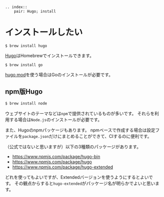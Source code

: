 ```{eval-rst}
.. index::
    pair: Hugo; install
```

# インストールしたい

```console
$ brew install hugo
```

[Hugo](https://gohugo.io/)はHomebrewでインストールできます。

```console
$ brew install go
```

[hugo mod](https://gohugo.io/commands/hugo_mod/)を使う場合はGoのインストールが必要です。

## npm版Hugo

```bash
$ brew install node
```

ウェブサイトのテーマなどは``npm``で提供されているものが多いです。
それらを利用する場合は``Node.js``のインストールが必要です。

また、Hugoのnpmパッケージもあります。
npmベースで作成する場合は設定ファイルを``package.json``だけにまとめることができて、CIするのに便利です。

（公式ではないと思いますが）以下の3種類のパッケージがあります。

- https://www.npmjs.com/package/hugo-bin
- https://www.npmjs.com/package/hugo
- https://www.npmjs.com/package/hugo-extended

どれを使ってもよいですが、Extendedバージョンを使うようにするとよいです。
その観点からすると``hugo-extended``がパッケージ名が明らかでよいと思います。

